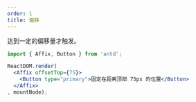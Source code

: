 ```yaml
---
order: 1
title: 偏移
---
```


达到一定的偏移量才触发。



````jsx
import { Affix, Button } from 'antd';

ReactDOM.render(
  <Affix offsetTop={75}>
    <Button type="primary">固定在距离顶部 75px 的位置</Button>
  </Affix>
, mountNode);
````
